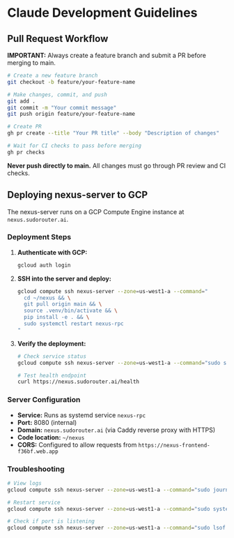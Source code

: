 # Claude Development Guidelines

## Pull Request Workflow

**IMPORTANT:** Always create a feature branch and submit a PR before merging to main.

```bash
# Create a new feature branch
git checkout -b feature/your-feature-name

# Make changes, commit, and push
git add .
git commit -m "Your commit message"
git push origin feature/your-feature-name

# Create PR
gh pr create --title "Your PR title" --body "Description of changes"

# Wait for CI checks to pass before merging
gh pr checks
```

**Never push directly to main.** All changes must go through PR review and CI checks.

## Deploying nexus-server to GCP

The nexus-server runs on a GCP Compute Engine instance at `nexus.sudorouter.ai`.

### Deployment Steps

1. **Authenticate with GCP:**
   ```bash
   gcloud auth login
   ```

2. **SSH into the server and deploy:**
   ```bash
   gcloud compute ssh nexus-server --zone=us-west1-a --command="
     cd ~/nexus && \
     git pull origin main && \
     source .venv/bin/activate && \
     pip install -e . && \
     sudo systemctl restart nexus-rpc
   "
   ```

3. **Verify the deployment:**
   ```bash
   # Check service status
   gcloud compute ssh nexus-server --zone=us-west1-a --command="sudo systemctl status nexus-rpc"

   # Test health endpoint
   curl https://nexus.sudorouter.ai/health
   ```

### Server Configuration

- **Service:** Runs as systemd service `nexus-rpc`
- **Port:** 8080 (internal)
- **Domain:** `nexus.sudorouter.ai` (via Caddy reverse proxy with HTTPS)
- **Code location:** `~/nexus`
- **CORS:** Configured to allow requests from `https://nexus-frontend-f36bf.web.app`

### Troubleshooting

```bash
# View logs
gcloud compute ssh nexus-server --zone=us-west1-a --command="sudo journalctl -u nexus-rpc -f"

# Restart service
gcloud compute ssh nexus-server --zone=us-west1-a --command="sudo systemctl restart nexus-rpc"

# Check if port is listening
gcloud compute ssh nexus-server --zone=us-west1-a --command="sudo lsof -i :8080"
```
